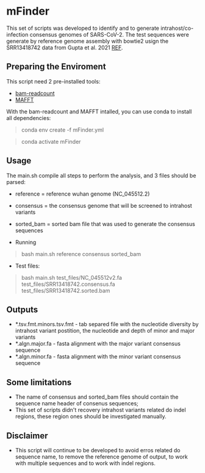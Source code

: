 # mFinder

This set of scripts was developed to identify and to generate intrahost/co-infection consensus genomes of SARS-CoV-2. The test sequences were generate by reference genome assembly with bowtie2 usign the SRR13418742 data from Gupta et al. 2021 [REF](https://www.microbiologyresearch.org/content/journal/jgv/10.1099/jgv.0.001562).

## Preparing the Enviroment

This script need 2 pre-installed tools:

- [bam-readcount](https://github.com/genome/bam-readcount)
- [MAFFT](https://mafft.cbrc.jp/alignment/software/)

With the bam-readcount and MAFFT intalled, you can use conda to install all dependencies:

> conda env create -f mFinder.yml

> conda activate mFinder

## Usage
The main.sh compile all steps to perform the analysis, and 3 files should be parsed:
- reference = reference wuhan genome (NC_045512.2)
- consensus = the consensus genome that will be screened to intrahost variants
- sorted_bam = sorted bam file that was used to generate the consensus sequences


- Running 
> bash main.sh reference consensus sorted_bam

- Test files:
> bash main.sh test_files/NC_045512v2.fa test_files/SRR13418742.consensus.fa test_files/SRR13418742.sorted.bam


## Outputs
- *.tsv.fmt.minors.tsv.fmt - tab separed file with the nucleotide diversity by intrahost variant postition, the nucleotide and depth of minor and major variants
- *.algn.major.fa - fasta alignment with the major variant consensus sequence
- *.algn.minor.fa - fasta alignment with the minor variant consensus sequence

## Some limitations
- The name of consensus and sorted_bam files should contain the sequence name header of consenus sequences;
- This set of scripts didn't recovery intrahost variants related do indel regions, these region ones should be investigated manually.

## Disclaimer

- This script will continue to be developed to avoid erros related do sequence name, to remove the reference genome of output, to work with multiple sequences and to work with indel regions.